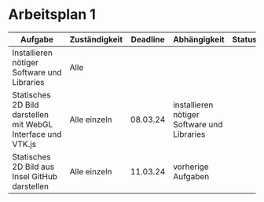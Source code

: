 # Arbeitsplan 1

| Aufgabe                                                                                                              | Zuständigkeit   | Deadline | Abhängigkeit                                | Status |
| -------------------------------------------------------------------------------------------------------------------- | ---------------- | -------- | -------------------------------------------- | ------ |
| Installieren nötiger Software und Libraries                                                                          | Alle             |          |                                              |        |
| Statisches 2D Bild darstellen mit WebGL Interface und VTK.js                                                         | Alle einzeln     |08.03.24  | installieren nötiger Software und Libraries |        |
| Statisches 2D Bild aus Insel GitHub darstellen                                                                       | Alle einzeln     |11.03.24  | vorherige Aufgaben                           |        |


